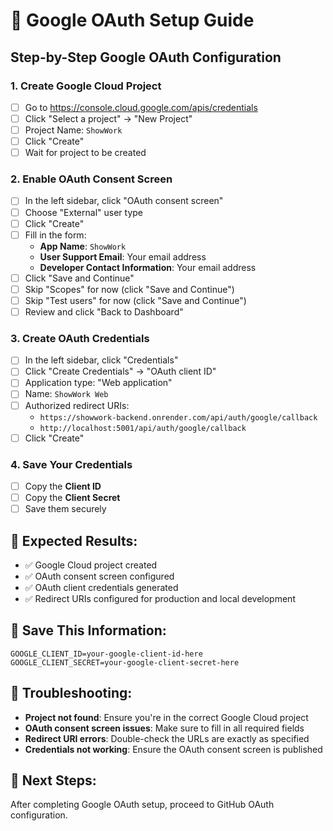 # 🔐 Google OAuth Setup Guide

## Step-by-Step Google OAuth Configuration

### **1. Create Google Cloud Project**
- [ ] Go to https://console.cloud.google.com/apis/credentials
- [ ] Click "Select a project" → "New Project"
- [ ] Project Name: `ShowWork`
- [ ] Click "Create"
- [ ] Wait for project to be created

### **2. Enable OAuth Consent Screen**
- [ ] In the left sidebar, click "OAuth consent screen"
- [ ] Choose "External" user type
- [ ] Click "Create"
- [ ] Fill in the form:
  - **App Name**: `ShowWork`
  - **User Support Email**: Your email address
  - **Developer Contact Information**: Your email address
- [ ] Click "Save and Continue"
- [ ] Skip "Scopes" for now (click "Save and Continue")
- [ ] Skip "Test users" for now (click "Save and Continue")
- [ ] Review and click "Back to Dashboard"

### **3. Create OAuth Credentials**
- [ ] In the left sidebar, click "Credentials"
- [ ] Click "Create Credentials" → "OAuth client ID"
- [ ] Application type: "Web application"
- [ ] Name: `ShowWork Web`
- [ ] Authorized redirect URIs:
  - `https://showwork-backend.onrender.com/api/auth/google/callback`
  - `http://localhost:5001/api/auth/google/callback`
- [ ] Click "Create"

### **4. Save Your Credentials**
- [ ] Copy the **Client ID**
- [ ] Copy the **Client Secret**
- [ ] Save them securely

## 🎯 **Expected Results:**
- ✅ Google Cloud project created
- ✅ OAuth consent screen configured
- ✅ OAuth client credentials generated
- ✅ Redirect URIs configured for production and local development

## 📝 **Save This Information:**
```
GOOGLE_CLIENT_ID=your-google-client-id-here
GOOGLE_CLIENT_SECRET=your-google-client-secret-here
```

## 🔧 **Troubleshooting:**
- **Project not found**: Ensure you're in the correct Google Cloud project
- **OAuth consent screen issues**: Make sure to fill in all required fields
- **Redirect URI errors**: Double-check the URLs are exactly as specified
- **Credentials not working**: Ensure the OAuth consent screen is published

## 🚀 **Next Steps:**
After completing Google OAuth setup, proceed to GitHub OAuth configuration.